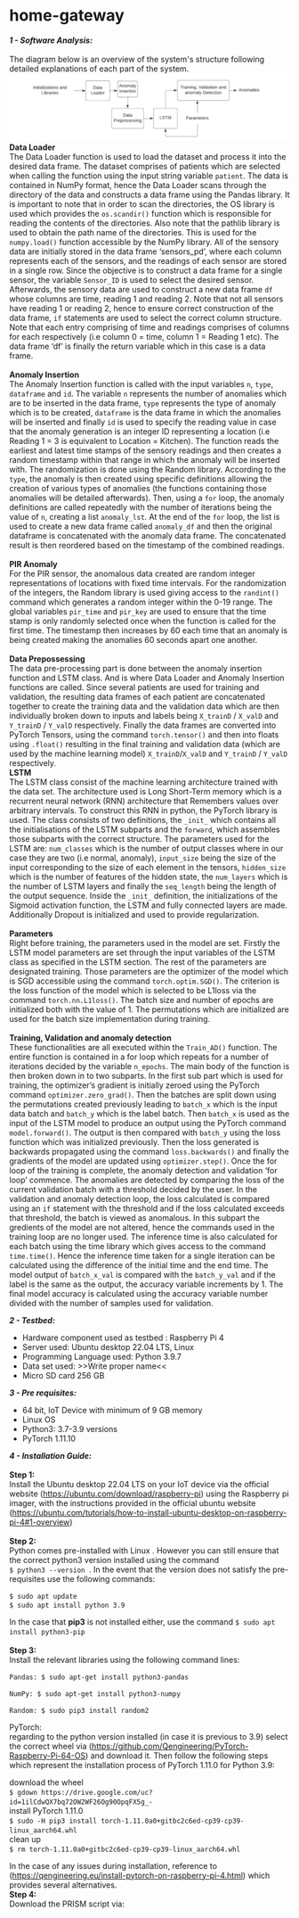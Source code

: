 # home-gateway

***1 - Software Analysis:***\
\
The diagram below is an overview of the system's structure following detailed explanations of each part of the system.
![System Overview](SystemOverview.jpg)
**Data Loader**\
The Data Loader function is used to load the dataset and process it into the desired data frame. The dataset comprises of patients which are selected when calling the function  using the input string  variable ```patient```.  The data is contained in NumPy format, hence the Data Loader scans through the directory of the data and constructs a data frame using the Pandas library. It is important to note that in order to scan the directories, the OS library is used which provides the ```os.scandir()``` function which is responsible for reading the contents of the directories. Also note that the pathlib library is used to obtain the path name of the directories. This is used for the ```numpy.load()``` function accessible by the NumPy library. All of the sensory data are initially stored in the data frame ‘sensors_pd’, where each column represents each of the sensors, and the readings of each sensor are stored in a single row. Since the objective is to construct a data frame for a single sensor, the variable ```Sensor_ID``` is used to select the desired sensor. Afterwards, the sensory data are used to construct a new data frame ```df``` whose columns are time, reading 1 and reading 2. Note that not all sensors have reading 1 or reading 2, hence to ensure correct construction of the data frame, ```if``` statements are used to select the correct column structure. Note that each entry comprising of time and readings comprises of columns for each respectively (i.e column 0 = time, column 1 = Reading 1 etc). The data frame ‘df’ is finally the return variable which in this case is a data frame. \
\
**Anomaly Insertion**\
The Anomaly Insertion function is called with the input variables ```n```, ```type```, ```dataframe``` and ```id```. The variable ```n``` represents the number of anomalies which are to be inserted in the data frame, ```type``` represents the type of anomaly which is to be created, ```dataframe``` is the data frame in which the anomalies will be inserted and finally ```id``` is used to specify the reading value in case that the anomaly generation is an integer ID representing a location (i.e  Reading 1 = 3 is equivalent to Location = Kitchen). The function reads the earliest and latest time stamps of the sensory readings and then creates a random timestamp within that range in which the anomaly will be inserted with. The randomization is done using the Random library.  According to the ```type```, the anomaly is then created using specific definitions allowing the creation of various types of anomalies  (the functions containing those anomalies will be detailed afterwards). Then, using a ```for``` loop, the anomaly definitions are called repeatedly with the number of iterations being the value of ```n```, creating a list ```anomaly_lst```. At the end of the ```for``` loop, the list is used to create a new data frame called ```anomaly_df``` and then the original dataframe is concatenated with the anomaly data frame. The concatenated result is then reordered based on the timestamp of the combined readings.\
\
**PIR Anomaly**\
For the PIR sensor, the anomalous data created are random integer representations of locations with fixed time intervals. For the randomization of the integers, the Random library is used giving access to the ```randint()``` command which generates a random integer within the 0-19 range. The global variables ```pir_time``` and ```pir_key``` are used to ensure that the time stamp is only randomly selected once when the function is called for the first time. The timestamp then increases by 60 each time that an anomaly is being created making the anomalies 60 seconds apart one another.\
\
**Data Prepossessing**\
The data pre-processing part is done between the anomaly insertion function and LSTM class. And is where Data Loader and Anomaly Insertion functions are called. Since several patients are used for training and validation, the resulting data frames of each patient are concatenated together to create the training data and the validation data which are then individually broken down to inputs and labels being ```X_trainD``` / ```X_valD``` and ```Y_trainD``` / ```Y_valD``` respectively. Finally the data frames are converted into PyTorch Tensors, using the command ```torch.tensor()``` and then into floats using ```.float()``` resulting in the final training and validation data (which are used by the machine learning model) ```X_trainD```/```X_valD``` and ```Y_trainD``` / ```Y_valD``` respectively. 
\
**LSTM**\
The LSTM class consist of the machine learning architecture trained with the data set. The architecture used is Long Short-Term memory which is a recurrent neural network (RNN) architecture that Remembers values over arbitrary intervals. To construct this RNN in python, the PyTorch library is used. The class consists of two definitions, the ```_init_``` which contains all the initialisations of the LSTM subparts and the ```forward```, which assembles those subparts with the correct structure.  The parameters used for the LSTM are: ```num_classes``` which is the number of output classes where in our case they are two (i.e normal, anomaly), ```input_size``` being the size of the input corresponding to the size of each element in the tensors, ```hidden_size``` which is the number of features of the hidden state, the ```num_layers``` which is the number of LSTM layers and finally the ```seq_length``` being the length of the output sequence. Inside the ```_init_``` definition, the initializations of the Sigmoid activation function, the LSTM and fully connected layers are made. Additionally Dropout is initialized and used to provide regularization.\
\
**Parameters**\
Right before training, the parameters used in the model are set. Firstly the LSTM model parameters are set through the input variables of the LSTM class as specified in the LSTM section. The rest of the parameters are designated training. Those parameters are the optimizer of the model which is SGD accessible using the command ```torch.optim.SGD()```. The criterion is the loss function of the model which is selected to be L1loss via the command ```torch.nn.L1loss()```. The batch size and number of epochs are initialized both with the value of 1. The permutations which are initialized are used for the batch size implementation during training.\
\
**Training, Validation and anomaly detection**\
These functionalities are all executed within the ```Train_AD()``` function. The entire function is contained in a for loop which repeats for a number of iterations decided by the variable ```n_epochs```. The main body of the function is then broken down in to two subparts. In the first sub part which is used for training, the optimizer’s gradient is initially zeroed using the PyTorch command ```optimizer.zero_grad()```.  Then the batches are split down using the permutations created previously leading to ```batch_x``` which is the input data batch and ```batch_y``` which is the label batch. Then ```batch_x``` is used as the input of the LSTM model to produce an output using the PyTorch command ```model.forward()```. The output is then compared with ```batch_y``` using the loss function which was initialized previously. Then the loss generated is backwards propagated using the command ```loss.backwards()``` and finally the gradients of the model are updated using ```optimizer.step()```. Once the for loop of the training is complete, the anomaly detection and validation ‘for loop’ commence. The anomalies are detected by comparing the loss of the current validation batch with a threshold decided by the user. In the validation and anomaly detection loop, the loss calculated is compared using an ```if``` statement with the threshold and if the loss calculated exceeds that threshold, the batch is viewed as anomalous. In this subpart the gredients of the model are not altered, hence the commands used in the training loop are no longer used. The inference time is also calculated for each batch using the time library which gives access to the command ```time.time()```. Hence the inference time taken for a single iteration can be calculated using the difference of the initial time and the end time. The model output of ```batch_x_val``` is compared with the ```batch_y_val``` and if the label is the same as the output, the accuracy variable increments by 1. The final model accuracy is calculated using the accuracy variable number divided with the number of samples used for validation.

***2 - Testbed:***
* Hardware component used as testbed : Raspberry Pi 4
* Server used: Ubuntu desktop 22.04 LTS, Linux
* Programming Language used: Python 3.9.7
* Data set used: >>Write proper name<<
* Micro SD card 256 GB

***3 - Pre requisites:***
* 64 bit, IoT Device with minimum of 9 GB memory
* Linux OS
* Python3: 3.7-3.9 versions
* PyTorch 1.11.10

***4 - Installation Guide:***\
\
**Step 1:**\
Install the Ubuntu desktop 22.04 LTS on  your IoT device via the official website (https://ubuntu.com/download/raspberry-pi) using the Raspberry pi imager, with the instructions provided in the official ubuntu website (https://ubuntu.com/tutorials/how-to-install-ubuntu-desktop-on-raspberry-pi-4#1-overview)
\
\
**Step 2:**\
Python comes pre-installed with Linux . However you can still ensure that the correct python3 version installed using the command  
```$ python3 --version ```. In the event that the version does not satisfy the pre-requisites use the following commands: 
```
$ sudo apt update
$ sudo apt install python 3.9
```
In the case that **pip3** is not installed either, use the command ```$ sudo apt install python3-pip```
\
\
**Step 3:**\
Install the relevant libraries using the following command lines:
```
Pandas: $ sudo apt-get install python3-pandas
```
```
NumPy: $ sudo apt-get install python3-numpy
```
```
Random: $ sudo pip3 install random2
```
PyTorch:\
regarding to the python version installed (in case it is previous to 3.9) select the correct wheel via (https://github.com/Qengineering/PyTorch-Raspberry-Pi-64-OS) and download it. Then follow the following steps which represent the installation process of PyTorch 1.11.0 for Python 3.9:

download the wheel\
```$ gdown https://drive.google.com/uc?id=1ilCdwQX7bq72OW2WF26Og90OpqFX5g_-```\
install PyTorch 1.11.0\
```$ sudo -H pip3 install torch-1.11.0a0+gitbc2c6ed-cp39-cp39-linux_aarch64.whl```\
clean up\
```$ rm torch-1.11.0a0+gitbc2c6ed-cp39-cp39-linux_aarch64.whl```

In the case of any issues during installation, reference to (https://qengineering.eu/install-pytorch-on-raspberry-pi-4.html) which provides several alternatives.
\
**Step 4:**\
Download the PRISM script via:<enter>
















